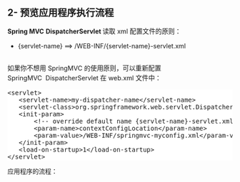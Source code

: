 <h2>
	2-&nbsp;预览应用程序执行流程
</h2><div style="background-color:inherit;">
	<strong>Spring MVC</strong>&nbsp;<strong>DispatcherServlet&nbsp;</strong><span style="font-size:14.4px;line-height:1.5;">读取 xml 配置文件的原则：</span> 
</div><div style="background-color:inherit;">
	<ul style="background-color:inherit;">
		<li style="background-color:inherit;">
			{servlet-name} ==&gt; /WEB-INF/{servlet-name}-servlet.xml<br>
<img src="http://www.yiibai.com/uploads/tutorial/20160114/1-1601141J221544.png" alt=""><br>
		</li>
	</ul>
</div><div style="background-color:inherit;">
	<span style="font-size:14.4px;line-height:1.5;">如果你不想用 SpringMVC&nbsp;<span style="font-size:14px;">的</span>使用原则，可以重新配置 SpringMVC&nbsp;<span style="font-size:14px;"><span style="background-color:inherit;">&nbsp;</span>DispatcherServlet&nbsp;</span>在 web.xml 文件中：</span> 
</div><div style="background-color:#E5EECC;">
	<div style="background-color:white !important;">
<pre class="prettyprint lang-xml" data-initialized="true" data-gclp-id="0">&lt;servlet&gt;
   &lt;servlet-name&gt;my-dispatcher-name&lt;/servlet-name&gt;
   &lt;servlet-class&gt;org.springframework.web.servlet.DispatcherServlet&lt;/servlet-class&gt;
   &lt;init-param&gt;
       &lt;!-- override default name {servlet-name}-servlet.xml --&gt;
       &lt;param-name&gt;contextConfigLocation&lt;/param-name&gt;
       &lt;param-value&gt;/WEB-INF/springmvc-myconfig.xml&lt;/param-value&gt;
   &lt;/init-param&gt;
   &lt;load-on-startup&gt;1&lt;/load-on-startup&gt;
&lt;/servlet&gt;</pre>
	</div>
</div><div>
	应用程序的流程：<br>
<img src="http://www.yiibai.com/uploads/tutorial/20160116/1-16011609514D50.png" alt=""><br>
</div>